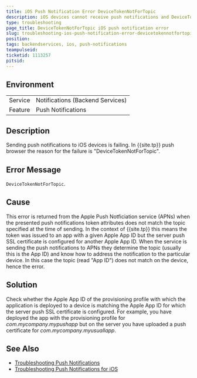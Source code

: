 ```yaml
---
title: iOS Push Notification Error DeviceTokenNotForTopic
description: iOS devices cannot receive push notifications and DeviceTokenNotForTopic error is returned
type: troubleshooting
page_title: DeviceTokenNotForTopic iOS push notification error
slug: troubleshooting-ios-push-notification-error-devicetokennotfortopic 
position: 
tags: backendservices, ios, push-notifications
teampulseid:
ticketid: 1113257
pitsid:
---
```


## Environment
<table>
  <tr>
    <td>Service</td>
    <td>Notifications (Backend Services)</td>	
  </tr>
  <tr>
    <td>Feature</td>
    <td>Push Notifications</td>	
  </tr>
</table>


## Description

Sending push notifications to iOS devices is failing. In {{site.tp}} push browser the reason for the failure is "DeviceTokenNotForTopic".
   
## Error Message

`DeviceTokenNotForTopic`. 

## Cause

This error is returned from the Apple Push Notficiation service (APNs) when the presented push notifications token attributes does not match the topic specified at the time of sending. In the context of {{site.tp}} this means the token was issued to an app with a given Apple App ID but the server push SSL certificate is configured for another Apple App ID. When the service is sending the push notifications to APNs they determine the topic (usually this is the App ID) and know how to address the notification to the particular device. In this case the topic (read "App ID") does not match on the device, hence the error.

## Solution 

Check whether the Apple App ID of the provisioning profile with which the application is deployed to a device is matching the Apple App ID for which the server push SSL certificate is configured. For example, you have deployed the app with the provisioning profile for *com.mycompany.mypushapp* but on the server you have uploaded a push certificate for *com.mycompany.myusuallapp*. 

## See Also

* [Troubleshooting Push Notifications](http://docs.telerik.com/platform/backend-services/javascript/push-notifications/troubleshooting/introduction)
* [Troubleshooting Push Notifications for iOS](http://docs.telerik.com/platform/backend-services/javascript/push-notifications/troubleshooting/push-trb-ios)
